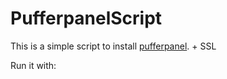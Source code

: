 # PufferpanelScript

This is a simple script to install [pufferpanel](https://pufferpanel.com/). + SSL

Run it with:
```sudo wget -O pufferpanel-install.sh https://cdn.raspcraft.eu/pufferpanel-install.sh && sudo chmod +x pufferpanel-install.sh && sudo ./pufferpanel-install.sh
```

